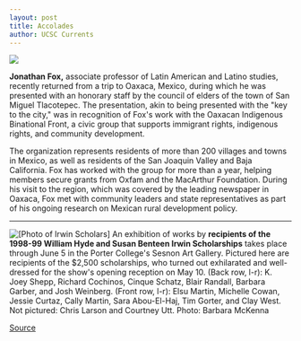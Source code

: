 ```yaml
---
layout: post
title: Accolades
author: UCSC Currents
---
```


![][2]

**Jonathan Fox,** associate professor of Latin American and Latino studies, recently returned from a trip to Oaxaca, Mexico, during which he was presented with an honorary staff by the council of elders of the town of San Miguel Tlacotepec. The presentation, akin to being presented with the "key to the city," was in recognition of Fox's work with the Oaxacan Indigenous Binational Front, a civic group that supports immigrant rights, indigenous rights, and community development.

The organization represents residents of more than 200 villages and towns in Mexico, as well as residents of the San Joaquin Valley and Baja California. Fox has worked with the group for more than a year, helping members secure grants from Oxfam and the MacArthur Foundation. During his visit to the region, which was covered by the leading newspaper in Oaxaca, Fox met with community leaders and state representatives as part of his ongoing research on Mexican rural development policy.

* * *

![\[Photo of Irwin Scholars\]][3] An exhibition of works by **recipients of the 1998-99 William Hyde and Susan Benteen Irwin Scholarships** takes place through June 5 in the Porter College's Sesnon Art Gallery. Pictured here are recipients of the $2,500 scholarships, who turned out exhilarated and well-dressed for the show's opening reception on May 10. (Back row, l-r): K. Joey Shepp, Richard Cochinos, Cinque Schatz, Blair Randall, Barbara Garber, and Josh Weinberg. (Front row, l-r): Elsu Martin, Michelle Cowan, Jessie Curtaz, Cally Martin, Sara Abou-El-Haj, Tim Gorter, and Clay West. Not pictured: Chris Larson and Courtney Utt. Photo: Barbara McKenna

[2]: http://www1.ucsc.edu/oncampus/currents/98-99/art/fox_jonathan.jpg
[3]: http://www1.ucsc.edu/oncampus/currents/98-99/art/irwin.99-05-17.jpg

[Source](http://www1.ucsc.edu/oncampus/currents/98-99/05-17/accolades.htm "Permalink to Accolades,Irwin Scholars photo; 05-17-99")
